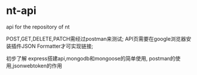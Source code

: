 # nt-api
api for the repository of nt


POST,GET,DELETE,PATCH需经过postman来测试;
API页需要在google浏览器安装插件JSON Formatter才可实现链接;

初步了解 express搭建api,mongodb和mongoose的简单使用,
postman的使用,jsonwebtoken的作用
